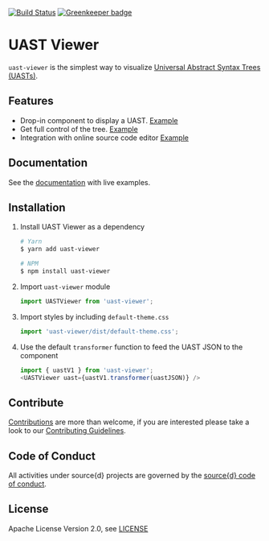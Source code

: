 [![Build Status](https://travis-ci.org/bblfsh/uast-viewer.svg)](https://travis-ci.org/bblfsh/uast-viewer) [![Greenkeeper badge](https://badges.greenkeeper.io/bblfsh/uast-viewer.svg)](https://greenkeeper.io/)

# UAST Viewer

`uast-viewer` is the simplest way to visualize [Universal Abstract Syntax Trees (UASTs)](https://doc.bblf.sh/uast/specification.html).

## Features

 - Drop-in component to display a UAST. [Example](https://uast-viewer.bblf.sh/#!/Uncontrolled)
 - Get full control of the tree. [Example](https://uast-viewer.bblf.sh/#!/Controlled)
 - Integration with online source code editor [Example](https://uast-viewer.bblf.sh/#!/With%20source%20code)

## Documentation

See the [documentation](https://uast-viewer.bblf.sh/) with live examples.

## Installation

1. Install UAST Viewer as a dependency

    ```bash
    # Yarn
    $ yarn add uast-viewer

    # NPM
    $ npm install uast-viewer
    ```

2. Import `uast-viewer` module

    ```js
    import UASTViewer from 'uast-viewer';
    ```

3. Import styles by including `default-theme.css`

    ```js
    import 'uast-viewer/dist/default-theme.css';
    ```

4. Use the default `transformer` function to feed the UAST JSON to the component

    ```js
    import { uastV1 } from 'uast-viewer';
    <UASTViewer uast={uastV1.transformer(uastJSON)} />
    ```


## Contribute

[Contributions](https://github.com/bblfsh/uast-viewer/issues) are more than welcome, if you are interested please take a look to our [Contributing Guidelines](CONTRIBUTING.md).


## Code of Conduct

All activities under source{d} projects are governed by the [source{d} code of conduct](https://github.com/bblfsh/guide/blob/master/.github/CODE_OF_CONDUCT.md).


## License

Apache License Version 2.0, see [LICENSE](LICENSE)
